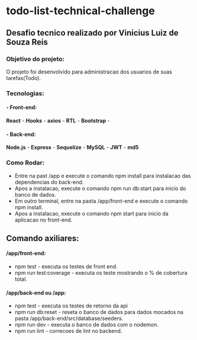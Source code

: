 # todo-list-technical-challenge


## Desafio tecnico realizado por Vinicius Luiz de Souza Reis
### Objetivo do projeto:
O projeto foi desenvolvido para administracao dos usuarios de suas tarefas(Todo).

### Tecnologias:
#### - Front-end:
**React** -
**Hooks** -
**axios** -
**RTL** -
**Bootstrap** -
#### - Back-end:
**Node.js** -
**Express** -
**Sequelize** -
**MySQL** -
**JWT** -
**md5**

### Como Rodar:
- Entre na past /app e execute o comando npm install para instalacao das dependencias do back-end.
- Apos a instalacao, execute o comando npm run db:start para inicio do banco de dados.
- Em outro terminal, entre na pasta /app/front-end e execute o comando npm install.
- Apos a instalacao, execute o comando npm start para inicio da aplicacao no front-end.
## Comando axiliares:
 #### /app/front-end:
 - npm test - executa os testes de front end.
 - npm run test:coverage - executa os teste mostrando o % de cobertura total.
 #### /app/back-end ou /app:
 - npm test - executa os testes de retorno da api
 - npm run db:reset - reseta o banco de dados para dados mocados na pasta /app/back-end/src/database/seeders.
 - npm run dev - executa o banco de dados com o nodemon.
 - npm run lint - correcoes de lint no backend.
